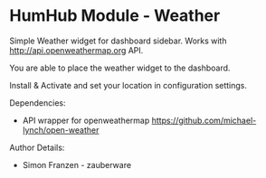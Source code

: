 HumHub Module - Weather 
=================

Simple Weather widget for dashboard sidebar. Works with http://api.openweathermap.org API.

You are able to place the weather widget to the dashboard.

Install & Activate and set your location in configuration settings.

Dependencies:
 * API wrapper for openweathermap https://github.com/michael-lynch/open-weather

Author Details:
* Simon Franzen - zauberware   
